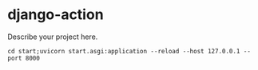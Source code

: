 # django-action

Describe your project here.
```shell
cd start;uvicorn start.asgi:application --reload --host 127.0.0.1 --port 8000
```